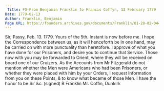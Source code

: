 ```yaml
---
 Title: FO-From Benjamin Franklin to Francis Coffyn, 13 February 1779
Date: 1779-02-13
Author: Franklin, Benjamin
Page URL: https://founders.archives.gov/documents/Franklin/01-28-02-0443
---
```


Sir,
Passy, Feb. 13. 1779.
Yours of the 5th. Instant is now before me. I hope the Correspondence between us, as it will henceforth be in one hand, may be carried on with more punctuality than heretofore. I approve of what you have done for our Prisoners, and desire you to continue that Service. Those now with you may be forwarded to Orient, where they will be received on board one of our Cruizers.
As the Accounts from Mr Fitzgerald do not mention whether the Men were Americans who had been Prisoners, or whether they were placed with him by your Orders, I request Information from you on these Points, & to know what became of those Men.
I have the honor to be Sir &c.
(signed) B Franklin
Mr. Coffin, Dunkirk

